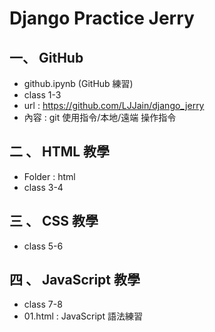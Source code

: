 # Django Practice Jerry

## 一、 GitHub

- github.ipynb (GitHub 練習)
- class 1-3
- url : https://github.com/LJJain/django_jerry
- 內容 : git 使用指令/本地/遠端 操作指令

## 二 、 HTML 教學

- Folder : html
- class 3-4

## 三 、 CSS 教學

- class 5-6

## 四 、 JavaScript 教學

- class 7-8
- 01.html : JavaScript 語法練習
